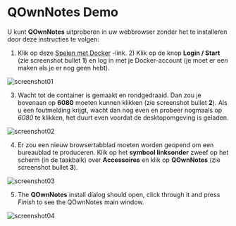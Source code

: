 # QOwnNotes Demo

U kunt **QOwnNotes** uitproberen in uw webbrowser zonder het te installeren door deze instructies te volgen:

1) Klik op deze [Spelen met Docker](https://labs.play-with-docker.com/?stack=https://raw.githubusercontent.com/qownnotes/docker-desktop/main/examples/docker-compose.play-with-docker.yml&stack_name=desktop) -link. 2) Klik op de knop **Login / Start** (zie screenshot bullet **1**) en log in met je Docker-account (je moet er een maken als je er nog geen hebt).

![screenshot01](/img/demo/playwithdocker01.png)

3) Wacht tot de container is gemaakt en rondgedraaid. Dan zou je bovenaan op **6080** moeten kunnen klikken (zie screenshot bullet **2**). Als u een foutmelding krijgt, wacht dan nog even en probeer nogmaals op *6080* te klikken, het duurt even voordat de desktopomgeving is geladen.

![screenshot02](/img/demo/playwithdocker02.png)

4) Er zou een nieuw browsertabblad moeten worden geopend om een bureaublad te produceren. Klik op het **symbool linksonder** zweef op het scherm (in de taakbalk) over **Accessoires** en klik op **QOwnNotes** (zie screenshot bullet **3**).

![screenshot03](/img/demo/playwithdocker03.png)

5) The **QOwnNotes** install dialog should open, click through it and press *Finish* to see the QOwnNotes main window.

![screenshot04](/img/demo/playwithdocker04.png)
